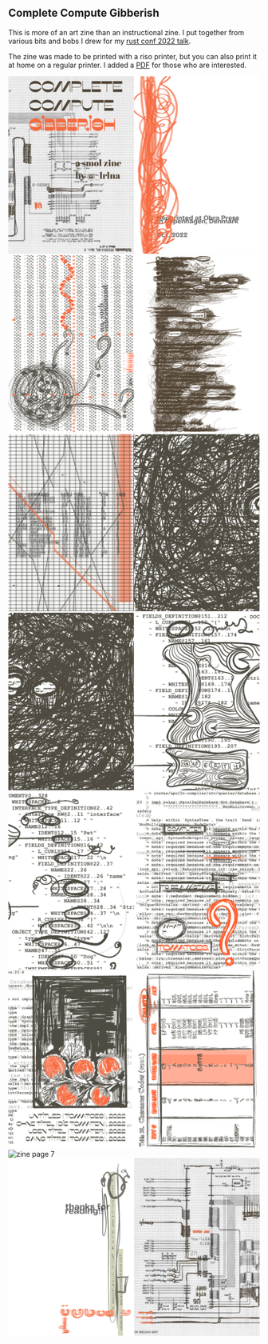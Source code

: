 ## Complete Compute Gibberish

This is more of an art zine than an instructional zine. I put together from various bits and bobs I drew for my [rust conf 2022 talk](https://www.youtube.com/watch?v=ZJbofN7eg6E&t=1788s).

The zine was made to be printed with a riso printer, but you can also print it
at home on a regular printer. I added a [PDF](./img/complete-compute-gibberish/2022-09-22%20complete%20compute%20gibberish%20a6%20book.pdf) for those who are interested. 

![zine page 1](./img/complete-compute-gibberish/complete-compute-gibberish1.jpg)
![zine page 2](./img/complete-compute-gibberish/complete-compute-gibberish2.jpg)
![zine page 3](./img/complete-compute-gibberish/complete-compute-gibberish3.jpg)
![zine page 4](./img/complete-compute-gibberish/complete-compute-gibberish4.jpg)
![zine page 5](./img/complete-compute-gibberish/complete-compute-gibberish5.jpg)
![zine page 6](./img/complete-compute-gibberish/complete-compute-gibberish6.jpg)
![zine page 7](./img/complete-compute-gibberish/complete-compute-gibberish7.jpg)
![zine page 8](./img/complete-compute-gibberish/complete-compute-gibberish8.jpg)